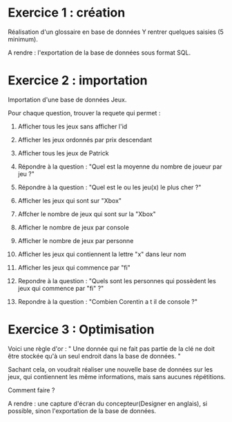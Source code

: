 # Exercice 1 : création

Réalisation d'un glossaire en base de données
Y rentrer quelques saisies (5 minimum). 

A rendre : l'exportation de la base de données sous format SQL.

# Exercice 2 : importation

Importation d'une base de données Jeux.

Pour chaque question, trouver la requete qui permet :

1. Afficher tous les jeux sans afficher l'id

2. Afficher les jeux ordonnés par prix descendant

3. Afficher tous les jeux de Patrick

4. Répondre à la question : "Quel est la moyenne du nombre de joueur par jeu ?"

5. Répondre à la question : "Quel est le ou les jeu(x) le plus cher ?"

6. Afficher les jeux qui sont sur "Xbox"

7. Affcher le nombre de jeux qui sont sur la "Xbox"

8. Afficher le nombre de jeux par console

9. Afficher le nombre de jeux par personne

10. Afficher les jeux qui contiennent la lettre "x" dans leur nom

11. Afficher les jeux qui commence par "fi"

12. Repondre à la question : "Quels sont les personnes qui possèdent les jeux qui commence par "fi" ?"

13. Repondre à la question : "Combien Corentin a t il de console ?"


# Exercice 3 : Optimisation

Voici une règle d'or :
" Une donnée qui ne fait pas partie de la clé ne doit être stockée qu'à un seul endroit dans la base de données. " 

Sachant cela, on voudrait réaliser une nouvelle base de données sur les jeux, qui contiennent les même informations, mais sans aucunes répétitions.

Comment faire ?

A rendre : une capture d'écran du concepteur(Designer en anglais), si possible, sinon l'exportation de la base de données.

